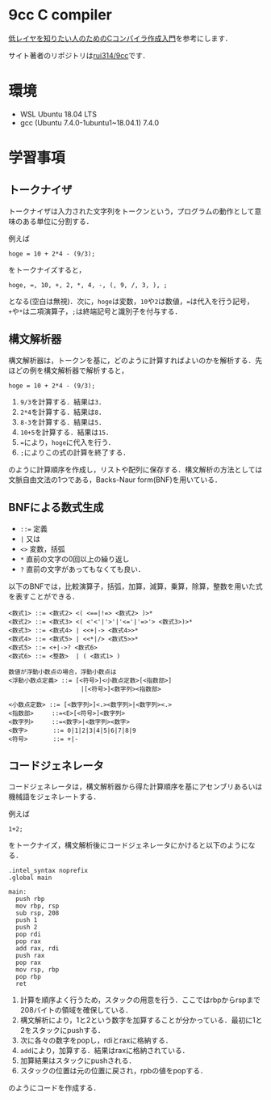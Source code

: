 # 9cc C compiler

[低レイヤを知りたい人のためのCコンパイラ作成入門](https://www.sigbus.info/compilerbook)を参考にします．

サイト著者のリポジトリは[rui314/9cc](https://github.com/rui314/9cc)です．

# 環境
- WSL Ubuntu 18.04 LTS
- gcc (Ubuntu 7.4.0-1ubuntu1~18.04.1) 7.4.0

# 学習事項

## トークナイザ
トークナイザは入力された文字列をトークンという，プログラムの動作として意味のある単位に分割する．

例えば

```
hoge = 10 + 2*4 - (9/3);
```

をトークナイズすると，

```
hoge, =, 10, +, 2, *, 4, -, (, 9, /, 3, ), ;
```

となる(空白は無視)．次に，`hoge`は変数，`10`や`2`は数値，`=`は代入を行う記号，`+`や`*`は二項演算子，`;`は終端記号と識別子を付与する．

## 構文解析器
構文解析器は，トークンを基に，どのように計算すればよいのかを解析する．先ほどの例を構文解析器で解析すると，

```
hoge = 10 + 2*4 - (9/3);
```

1. `9/3`を計算する．結果は`3`．
1. `2*4`を計算する．結果は`8`．
1. `8-3`を計算する．結果は`5`．
1. `10+5`を計算する．結果は`15`．
1. `=`により，`hoge`に代入を行う．
1. `;`によりこの式の計算を終了する．

のように計算順序を作成し，リストや配列に保存する．構文解析の方法としては文脈自由文法の1つである，Backs-Naur form(BNF)を用いている．

## BNFによる数式生成

- `::=` 定義
- `|` 又は
- `<>` 変数，括弧
- `*` 直前の文字の0回以上の繰り返し
- `?` 直前の文字があってもなくても良い．

以下のBNFでは，比較演算子，括弧，加算，減算，乗算，除算，整数を用いた式を表すことができる．

```
<数式1> ::= <数式2> <( <==|!=> <数式2> )>*
<数式2> ::= <数式3> <( <'<'|'>'|'<='|'=>'> <数式3>)>*
<数式3> ::= <数式4> | <<+|-> <数式4>>*
<数式4> ::= <数式5> | <<*|/> <数式5>>*
<数式5> ::= <+|->? <数式6>
<数式6> ::= <整数>  | ( <数式1> )
```

```
数値が浮動小数点の場合，浮動小数点は
<浮動小数点定義> ::= [<符号>]<小数点定数>[<指数部>]
                    |[<符号>]<数字列><指数部>

<小数点定数> ::= [<数字列>]<.><数字列>|<数字列><.>
<指数部>     ::=<E>[<符号>]<数字列>
<数字列>     ::=<数字>|<数字列><数字>
<数字>       ::= 0|1|2|3|4|5|6|7|8|9
<符号>       ::= +|-

 ```

## コードジェネレータ
コードジェネレータは，構文解析器から得た計算順序を基にアセンブリあるいは機械語をジェネレートする．

例えば

```
1+2;
```

をトークナイズ，構文解析後にコードジェネレータにかけると以下のようになる．

```
.intel_syntax noprefix
.global main

main:
  push rbp
  mov rbp, rsp
  sub rsp, 208
  push 1
  push 2
  pop rdi
  pop rax
  add rax, rdi
  push rax
  pop rax
  mov rsp, rbp
  pop rbp
  ret
```

1. 計算を順序よく行うため，スタックの用意を行う．ここではrbpからrspまで208バイトの領域を確保している．
1. 構文解析により，1と2という数字を加算することが分かっている．最初に1と2をスタックにpushする．
1. 次に各々の数字をpopし，rdiとraxに格納する．
1. `add`により，加算する．結果はraxに格納されている．
1. 加算結果はスタックにpushされる．
1. スタックの位置は元の位置に戻され，rpbの値をpopする．

のようにコードを作成する．
